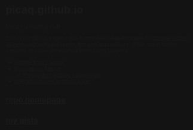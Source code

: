 <style>
html {
  background: #131313
}

</style>


# picaq.github.io
Mandy is hosting stuff

This is my github pages repo. It mainly houses the code for [Sarasa Gothic Mono](https://picaq.github.io/sarasa/) typography specimen, but also submodules of the latest stable commits of some pure vanilla html/css/js projects.

- [Boogle Board Game](https://picaq.github.io/JS+HTML-Games/)
- [KimCheese Recipe](https://picaq.github.io/kimcheese-recipe/)
  - [KimCheese Recipe + bootstrap](https://picaq.github.io/kimcheese-boots/)
- [WIP/abandoned portfolio page](https://picaq.github.io/portfolio/)

## [repo homepage](https://github.com/picaq)
## [my gists](https://gist.github.com/picaq)
